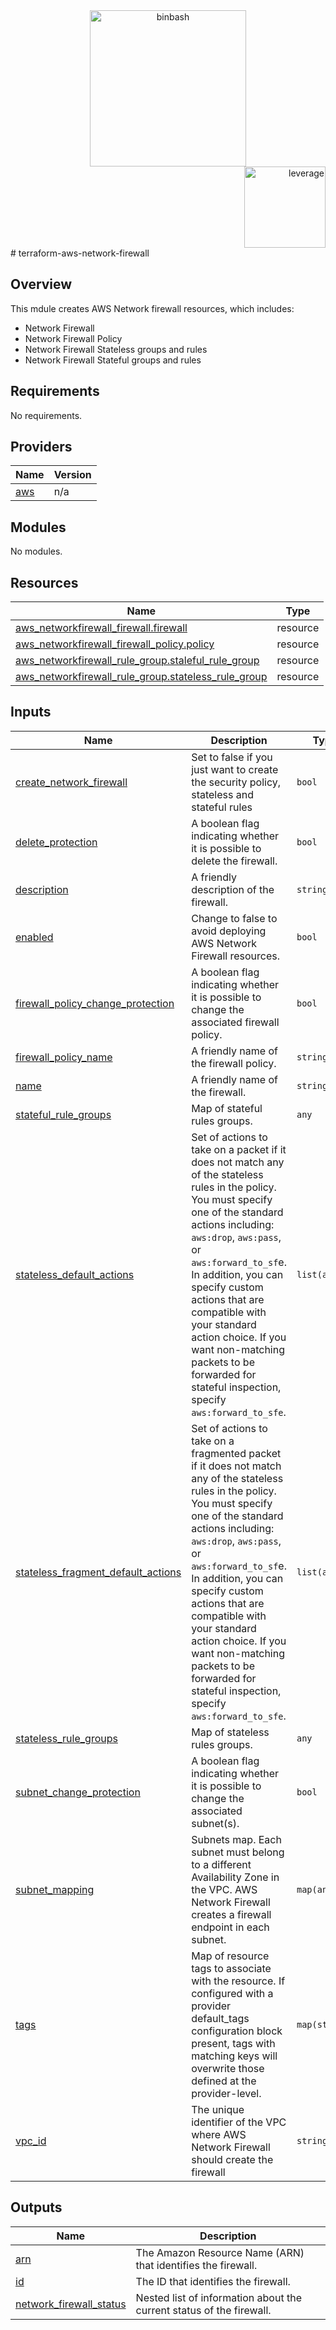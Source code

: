 <div align="center">
    <img src="https://raw.githubusercontent.com/binbashar/terraform-aws-ec2-basic-layout/master/figures/binbash-logo.png"
     alt="binbash" width="250"/>
</div>
<div align="right">
  <img src="https://raw.githubusercontent.com/binbashar/terraform-aws-network-firewall/master/figures/binbash-leverage-terraform-logo.png"
  alt="leverage" width="130"/>
</div>
# terraform-aws-network-firewall

## Overview

This mdule creates AWS Network firewall resources, which includes:
* Network Firewall
* Network Firewall Policy
* Network Firewall Stateless groups and rules
* Network Firewall Stateful groups and rules

<!-- BEGINNING OF PRE-COMMIT-TERRAFORM DOCS HOOK -->
## Requirements

No requirements.

## Providers

| Name | Version |
|------|---------|
| <a name="provider_aws"></a> [aws](#provider\_aws) | n/a |

## Modules

No modules.

## Resources

| Name | Type |
|------|------|
| [aws_networkfirewall_firewall.firewall](https://registry.terraform.io/providers/hashicorp/aws/latest/docs/resources/networkfirewall_firewall) | resource |
| [aws_networkfirewall_firewall_policy.policy](https://registry.terraform.io/providers/hashicorp/aws/latest/docs/resources/networkfirewall_firewall_policy) | resource |
| [aws_networkfirewall_rule_group.staleful_rule_group](https://registry.terraform.io/providers/hashicorp/aws/latest/docs/resources/networkfirewall_rule_group) | resource |
| [aws_networkfirewall_rule_group.stateless_rule_group](https://registry.terraform.io/providers/hashicorp/aws/latest/docs/resources/networkfirewall_rule_group) | resource |

## Inputs

| Name | Description | Type | Default | Required |
|------|-------------|------|---------|:--------:|
| <a name="input_create_network_firewall"></a> [create\_network\_firewall](#input\_create\_network\_firewall) | Set to false if you just want to create the security policy, stateless and stateful rules | `bool` | `true` | no |
| <a name="input_delete_protection"></a> [delete\_protection](#input\_delete\_protection) | A boolean flag indicating whether it is possible to delete the firewall. | `bool` | `false` | no |
| <a name="input_description"></a> [description](#input\_description) | A friendly description of the firewall. | `string` | `null` | no |
| <a name="input_enabled"></a> [enabled](#input\_enabled) | Change to false to avoid deploying AWS Network Firewall resources. | `bool` | `true` | no |
| <a name="input_firewall_policy_change_protection"></a> [firewall\_policy\_change\_protection](#input\_firewall\_policy\_change\_protection) | A boolean flag indicating whether it is possible to change the associated firewall policy. | `bool` | `false` | no |
| <a name="input_firewall_policy_name"></a> [firewall\_policy\_name](#input\_firewall\_policy\_name) | A friendly name of the firewall policy. | `string` | `null` | no |
| <a name="input_name"></a> [name](#input\_name) | A friendly name of the firewall. | `string` | n/a | yes |
| <a name="input_stateful_rule_groups"></a> [stateful\_rule\_groups](#input\_stateful\_rule\_groups) | Map of stateful rules groups. | `any` | `{}` | no |
| <a name="input_stateless_default_actions"></a> [stateless\_default\_actions](#input\_stateless\_default\_actions) | Set of actions to take on a packet if it does not match any of the stateless rules in the policy. You must specify one of the standard actions including: `aws:drop`, `aws:pass`, or `aws:forward_to_sf`e. In addition, you can specify custom actions that are compatible with your standard action choice. If you want non-matching packets to be forwarded for stateful inspection, specify `aws:forward_to_sfe`. | `list(any)` | <pre>[<br>  "aws:drop"<br>]</pre> | no |
| <a name="input_stateless_fragment_default_actions"></a> [stateless\_fragment\_default\_actions](#input\_stateless\_fragment\_default\_actions) | Set of actions to take on a fragmented packet if it does not match any of the stateless rules in the policy. You must specify one of the standard actions including: `aws:drop`, `aws:pass`, or `aws:forward_to_sf`e. In addition, you can specify custom actions that are compatible with your standard action choice. If you want non-matching packets to be forwarded for stateful inspection, specify `aws:forward_to_sfe`. | `list(any)` | <pre>[<br>  "aws:drop"<br>]</pre> | no |
| <a name="input_stateless_rule_groups"></a> [stateless\_rule\_groups](#input\_stateless\_rule\_groups) | Map of stateless rules groups. | `any` | `{}` | no |
| <a name="input_subnet_change_protection"></a> [subnet\_change\_protection](#input\_subnet\_change\_protection) | A boolean flag indicating whether it is possible to change the associated subnet(s). | `bool` | `false` | no |
| <a name="input_subnet_mapping"></a> [subnet\_mapping](#input\_subnet\_mapping) | Subnets map. Each subnet must belong to a different Availability Zone in the VPC. AWS Network Firewall creates a firewall endpoint in each subnet. | `map(any)` | n/a | yes |
| <a name="input_tags"></a> [tags](#input\_tags) | Map of resource tags to associate with the resource. If configured with a provider default\_tags configuration block present, tags with matching keys will overwrite those defined at the provider-level. | `map(string)` | `{}` | no |
| <a name="input_vpc_id"></a> [vpc\_id](#input\_vpc\_id) | The unique identifier of the VPC where AWS Network Firewall should create the firewall | `string` | n/a | yes |

## Outputs

| Name | Description |
|------|-------------|
| <a name="output_arn"></a> [arn](#output\_arn) | The Amazon Resource Name (ARN) that identifies the firewall. |
| <a name="output_id"></a> [id](#output\_id) | The ID that identifies the firewall. |
| <a name="output_network_firewall_status"></a> [network\_firewall\_status](#output\_network\_firewall\_status) | Nested list of information about the current status of the firewall. |
<!-- END OF PRE-COMMIT-TERRAFORM DOCS HOOK -->
